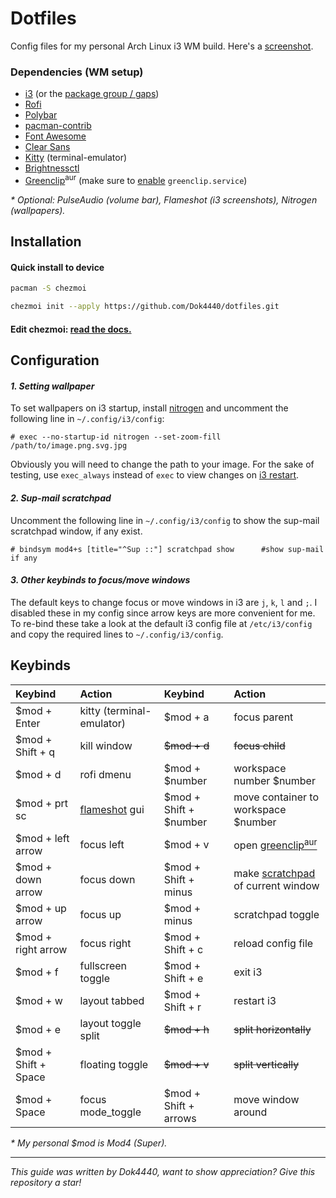 # Dotfiles
Config files for my personal Arch Linux i3 WM build. Here's a [screenshot](https://i.imgur.com/McII6GX.png).

### Dependencies (WM setup)
* [i3](https://archlinux.org/packages/community/x86_64/i3-wm/) (or the [package group / gaps](https://wiki.archlinux.org/title/i3#Installation))
* [Rofi](https://archlinux.org/packages/community/x86_64/rofi/)
* [Polybar](https://github.com/polybar/polybar)
* [pacman-contrib](https://archlinux.org/packages/community/x86_64/pacman-contrib/)
* [Font Awesome](https://archlinux.org/packages/community/any/ttf-font-awesome/)
* [Clear Sans](https://www.fontsquirrel.com/fonts/clear-sans)
* [Kitty](https://archlinux.org/packages/community/x86_64/kitty/) (terminal-emulator)
* [Brightnessctl](https://archlinux.org/packages/community/x86_64/brightnessctl/)
* [Greenclip](https://aur.archlinux.org/packages/rofi-greenclip)<sup>aur</sup> (make sure to [enable](https://wiki.archlinux.org/title/Systemd#Using_units) `greenclip.service`)

*\* Optional: PulseAudio (volume bar), Flameshot (i3 screenshots), Nitrogen (wallpapers).*

## Installation
#### Quick install to device
```sh
pacman -S chezmoi
```  
```sh
chezmoi init --apply https://github.com/Dok4440/dotfiles.git
```

#### Edit chezmoi: [read the docs.](https://www.chezmoi.io/user-guide/command-overview/)

## Configuration
#### *1. Setting wallpaper*
To set wallpapers on i3 startup, install [nitrogen](https://wiki.archlinux.org/title/nitrogen) and uncomment the following line in `~/.config/i3/config`:
```config
# exec --no-startup-id nitrogen --set-zoom-fill /path/to/image.png.svg.jpg
```
Obviously you will need to change the path to your image. For the sake of testing, use `exec_always` instead of `exec` to view changes on [i3 restart](#keybinds).

#### *2. Sup-mail scratchpad*
Uncomment the following line in `~/.config/i3/config` to show the sup-mail scratchpad window, if any exist.
```config
# bindsym mod4+s [title="^Sup ::"] scratchpad show      #show sup-mail if any
```

#### *3. Other keybinds to focus/move windows*
The default keys to change focus or move windows in i3 are `j`, `k`, `l` and `;`. I disabled these in my config since arrow keys are more convenient for me. To re-bind these take a look at the default i3 config file at `/etc/i3/config` and copy the required lines to `~/.config/i3/config`.

## Keybinds
|Keybind|Action|Keybind|Action|
|:---|:---|:---|:---|
|$mod + Enter|kitty (terminal-emulator)|$mod + a|focus parent|
|$mod + Shift + q|kill window|~~$mod + d~~|~~focus child~~|
|$mod + d|rofi dmenu|$mod + $number|workspace number $number|
|$mod + prt sc|[flameshot](https://archlinux.org/packages/community/x86_64/flameshot/) gui|$mod + Shift + $number|move container to workspace $number
|$mod + left arrow|focus left|$mod + v|open [greenclip<sup>aur</sup>](https://aur.archlinux.org/packages/rofi-greenclip)|
|$mod + down arrow|focus down|$mod + Shift + minus|make [scratchpad](https://i3wm.org/docs/userguide.html#_scratchpad) of current window|
|$mod + up arrow|focus up|$mod + minus|scratchpad toggle|
|$mod + right arrow|focus right|$mod + Shift + c|reload config file|
|$mod + f|fullscreen toggle|$mod + Shift + e|exit i3|
|$mod + w|layout tabbed|$mod + Shift + r|restart i3|
|$mod + e|layout toggle split|~~$mod + h~~|~~split horizontally~~|
|$mod + Shift + Space|floating toggle|~~$mod + v~~|~~split vertically~~|
|$mod + Space|focus mode_toggle|$mod + Shift + arrows|move window around|

*\* My personal $mod is Mod4 (Super).*

<hr/>

*This guide was written by Dok4440, want to show appreciation? Give this repository a star!*
